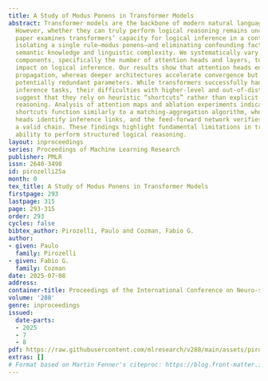 ```yaml
---
title: A Study of Modus Ponens in Transformer Models
abstract: Transformer models are the backbone of modern natural language processing.
  However, whether they can truly perform logical reasoning remains uncertain. This
  paper examines transformers’ capacity for logical inference in a controlled setting,
  isolating a single rule—modus ponens—and eliminating confounding factors such as
  semantic knowledge and linguistic complexity. We systematically vary architectural
  components, specifically the number of attention heads and layers, to assess their
  impact on logical inference. Our results show that attention heads enhance information
  propagation, whereas deeper architectures accelerate convergence but also introduce
  potentially redundant parameters. While transformers successfully handle level-2
  inference tasks, their difficulties with higher-level and out-of-distribution problems
  suggest that they rely on heuristic “shortcuts” rather than explicit multi-step
  reasoning. Analysis of attention maps and ablation experiments indicates that these
  shortcuts function similarly to a matching-aggregation algorithm, where attention
  heads identify inference links, and the feed-forward network verifies if they form
  a valid chain. These findings highlight fundamental limitations in transformers’
  ability to perform structured logical reasoning.
layout: inproceedings
series: Proceedings of Machine Learning Research
publisher: PMLR
issn: 2640-3498
id: pirozelli25a
month: 0
tex_title: A Study of Modus Ponens in Transformer Models
firstpage: 293
lastpage: 315
page: 293-315
order: 293
cycles: false
bibtex_author: Pirozelli, Paulo and Cozman, Fabio G.
author:
- given: Paulo
  family: Pirozelli
- given: Fabio G.
  family: Cozman
date: 2025-07-08
address:
container-title: Proceedings of the International Conference on Neuro-symbolic Systems
volume: '288'
genre: inproceedings
issued:
  date-parts:
  - 2025
  - 7
  - 8
pdf: https://raw.githubusercontent.com/mlresearch/v288/main/assets/pirozelli25a/pirozelli25a.pdf
extras: []
# Format based on Martin Fenner's citeproc: https://blog.front-matter.io/posts/citeproc-yaml-for-bibliographies/
---
```

